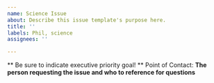 ```yaml
---
name: Science Issue
about: Describe this issue template's purpose here.
title: ''
labels: Phil, science
assignees: ''

---
```


** Be sure to indicate executive priority goal! **
Point of Contact: **The person requesting the issue and who to reference for questions**
